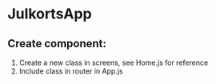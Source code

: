 # JulkortsApp 

## Create component:
1. Create a new class in screens, see Home.js for reference
2. Include class in router in App.js